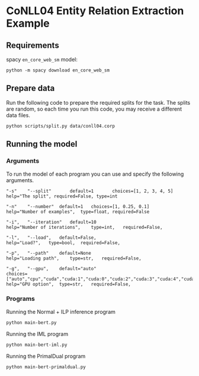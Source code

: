 
# CoNLL04 Entity Relation Extraction Example

## Requirements

spacy `en_core_web_sm` model:

```
python -m spacy download en_core_web_sm
```

## Prepare data
Run the following code to prepare the required splits for the task. The splits are random, so each time you run this code, you may receive a different data files.
```
python scripts/split.py data/conll04.corp
```

## Running the model
### Arguments
To run the model of each program you can use and specify the following arguments.
```text
"-s"	"--split"		default=1		choices=[1, 2, 3, 4, 5]	
help="The split", required=False, type=int

"-n"	"--number"	default=1	choices=[1, 0.25, 0.1]
help="Number of examples",	type=float,	required=False        

"-i",	"--iteration"	default=10	
help="Number of iterations",	type=int,	required=False,		        

"-l",	"--load",	default=False,
help="Load?",	type=bool,	required=False,

"-p",	"--path"	default=None
help="Loading path",	type=str,	required=False,

"-g",	"--gpu",	default="auto"	
choices=["auto","cpu","cuda","cuda:1","cuda:0","cuda:2","cuda:3","cuda:4","cuda:5","cuda:6","cuda:7"]
help="GPU option",	type=str,	required=False,
```

### Programs
Running the Normal + ILP inference program
```bash
python main-bert.py
```

Running the IML program
```bash
python main-bert-iml.py
```

Running the PrimalDual program
```bash
python main-bert-primaldual.py
```

